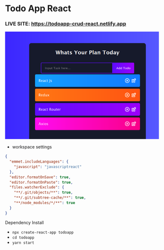 # Todo App React

### LIVE SITE: https://todoapp-crud-react.netlify.app

![Todo app](docs/homepage.png)

- workspace settings

```json
{
  "emmet.includeLanguages": {
    "javascript": "javascriptreact"
  },
  "editor.formatOnSave": true,
  "editor.formatOnPaste": true,
  "files.watcherExclude": {
    "**/.git/objects/**": true,
    "**/.git/subtree-cache/**": true,
    "**/node_modules/*/**": true
  }
}
```

Dependency Install

- `npx create-react-app todoapp`
- `cd todoapp`
- `yarn start`
